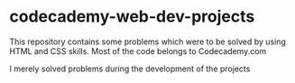 # codecademy-web-dev-projects

This repository contains some problems which were to be solved by using HTML and CSS skills.
Most of the code belongs to Codecademy.com

I merely solved problems during the development of the projects
